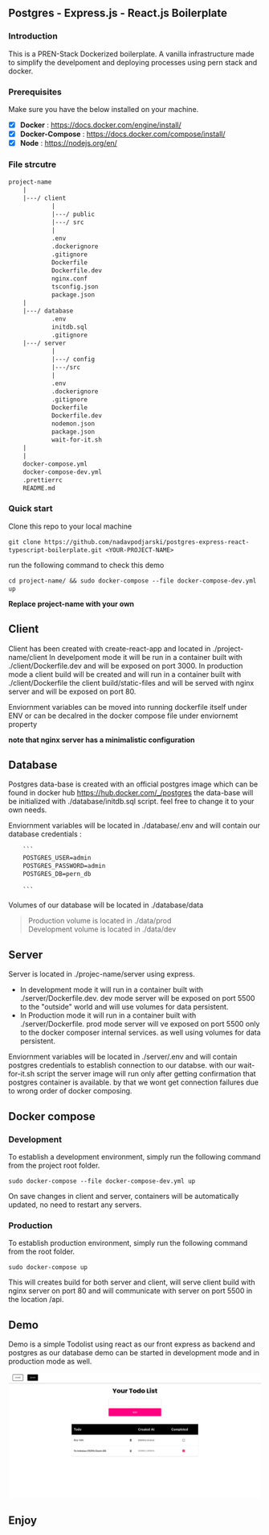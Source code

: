 ## Postgres - Express.js - React.js Boilerplate

### Introduction

This is a PREN-Stack Dockerized boilerplate.
A vanilla infrastructure made to simplify the develpoment and deploying processes using pern stack and docker.

### Prerequisites

Make sure you have the below installed on your machine.

- [x] **Docker** : https://docs.docker.com/engine/install/
- [x] **Docker-Compose** : https://docs.docker.com/compose/install/
- [x] **Node** : https://nodejs.org/en/

### File strcutre

```
project-name
    |
    |---/ client
            |
            |---/ public
            |---/ src
            |
            .env
            .dockerignore
            .gitignore
            Dockerfile
            Dockerfile.dev
            nginx.conf
            tsconfig.json
            package.json
    |
    |---/ database
            .env
            initdb.sql
            .gitignore
    |---/ server
            |
            |---/ config
            |---/src
            |
            .env
            .dockerignore
            .gitignore
            Dockerfile
            Dockerfile.dev
            nodemon.json
            package.json
            wait-for-it.sh
    |
    |
    docker-compose.yml
    docker-compose-dev.yml
    .prettierrc
    README.md
```

### Quick start

Clone this repo to your local machine

```
git clone https://github.com/nadavpodjarski/postgres-express-react-typescript-boilerplate.git <YOUR-PROJECT-NAME>
```

run the following command to check this demo

```
cd project-name/ && sudo docker-compose --file docker-compose-dev.yml up
```

**Replace project-name with your own**

## Client

Client has been created with create-react-app and located in ./project-name/client
In develpoment mode it will be run in a container built with ./client/Dockerfile.dev and will be exposed on port 3000.
In production mode a client build will be created and will run in a container built with ./client/Dockerfile the client build/static-files and will be served with nginx server and will be exposed on port 80.

Enviornment variables can be moved into running dockerfile itself under ENV or can be decalred in the docker compose file under enviornemt property

**note that nginx server has a minimalistic configuration**

## Database

Postgres data-base is created with an official postgres image which can be found in docker hub https://hub.docker.com/_/postgres
the data-base will be initialized with ./database/initdb.sql script. feel free to change it to your own needs.

Enviornment variables will be located in ./database/.env
and will contain our database credentials :

        ```
        POSTGRES_USER=admin
        POSTGRES_PASSWORD=admin
        POSTGRES_DB=pern_db

        ```

Volumes of our database will be located in ./database/data

> Production volume is located in ./data/prod
> </br>
> Development volume is located in ./data/dev

## Server

Server is located in ./projec-name/server using express.

- In development mode it will run in a container built with ./server/Dockerfile.dev.
  dev mode server will be exposed on port 5500 to the "outside" world and will use volumes for data persistent.
- In Production mode it will run in a container built with ./server/Dockerfile.
  prod mode server will ve exposed on port 5500 only to the docker composer internal services. as well using volumes for data persistent.

Enviornment variables will be located in ./server/.env
and will contain postgres credentials to establish connection to our databse.
with our wait-for-it.sh script the server image will run only after getting confirmation that postgres container is available.
by that we wont get connection failures due to wrong order of docker composing.

## Docker compose

### Development

To establish a development environment, simply run the following command from the project root folder.

```
sudo docker-compose --file docker-compose-dev.yml up
```

On save changes in client and server, containers will be automatically updated, no need to restart any servers.
</br>

### Production

To establish production environment, simply run the following command from the root folder.

```
sudo docker-compose up
```

This will creates build for both server and client, will serve client build with nginx server on port 80 and will communicate with server on port 5500 in the location /api.

## Demo

Demo is a simple Todolist using react as our front express as backend and postgres as our database
demo can be started in development mode and in production mode as well.

<img src="./demo1.png" style="box-shadow 0px 10px 10px rgba(0,0,0,0.3);" />

## Enjoy
